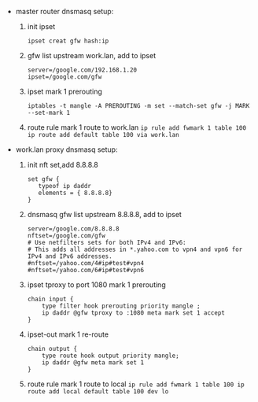 * master router
  dnsmasq setup:
  1. init ipset
     ```
     ipset creat gfw hash:ip
     ```
  1. gfw list upstream work.lan, add to ipset
     ```
     server=/google.com/192.168.1.20
     ipset=/google.com/gfw
     ```
  2. ipset mark 1 prerouting
     ```
     iptables -t mangle -A PREROUTING -m set --match-set gfw -j MARK --set-mark 1
     ```
  3. route rule mark 1 route to work.lan
     `
     ip rule add fwmark 1 table 100
     ip route add default table 100 via work.lan
     `

* work.lan proxy
  dnsmasq setup:
  1. init nft set,add 8.8.8.8
     ```
     set gfw {
        typeof ip daddr
        elements = { 8.8.8.8}
     }
     ```
  1. dnsmasq gfw list upstream 8.8.8.8, add to ipset
     ```
     server=/google.com/8.8.8.8
     nftset=/google.com/gfw
     # Use netfilters sets for both IPv4 and IPv6:
     # This adds all addresses in *.yahoo.com to vpn4 and vpn6 for IPv4 and IPv6 addresses.
     #nftset=/yahoo.com/4#ip#test#vpn4
     #nftset=/yahoo.com/6#ip#test#vpn6
     ```
  2. ipset tproxy to port 1080 mark 1 prerouting
     ```
     chain input {
         type filter hook prerouting priority mangle ;
         ip daddr @gfw tproxy to :1080 meta mark set 1 accept
     }
     ```
  3. ipset-out mark 1 re-route
     ```
     chain output {
         type route hook output priority mangle;
         ip daddr @gfw meta mark set 1
     }
     ```
  3. route rule mark 1 route to local
     `
     ip rule add fwmark 1 table 100
     ip route add local default table 100 dev lo
     `
